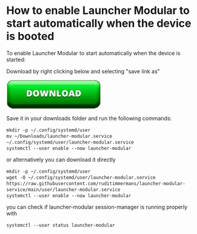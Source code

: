 # How to enable Launcher Modular to start automatically when the device is booted

To enable Launcher Modular to start automatically when the device is started:

Download by right clicking below and selecting "save link as"

[![download](https://github.com/Fuseteam/linus-proof/blob/main/images/download.png)](https://raw.githubusercontent.com/ruditimmermans/launcher-modular-service/main/user/launcher-modular.service)

Save it in your downloads folder and run the following commands:
```
mkdir -p ~/.config/systemd/user
mv ~/Downloads/launcher-modular.service ~/.config/systemd/user/launcher-modular.service
systemctl --user enable --now launcher-modular
```

or alternatively you can download it directly
```
mkdir -p ~/.config/systemd/user
wget -O ~/.config/systemd/user/launcher-modular.service https://raw.githubusercontent.com/ruditimmermans/launcher-modular-service/main/user/launcher-modular.service
systemctl --user enable --now launcher-modular
```

you can check if launcher-modular session-manager is running properly with
```
systemctl --user status launcher-modular
```
